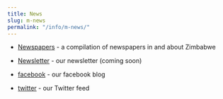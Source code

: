```yaml
---
title: News
slug: m-news
permalink: "/info/m-news/"
---
```


- [Newspapers](/info/newspapers) - a compilation of newspapers in and about Zimbabwe

- [Newsletter](/info/newsletter) - our newsletter (coming soon)

- [facebook](https://www.facebook.com/kuvakazim) - our facebook blog

- [twitter](https://twitter.com/kuvakazim) - our Twitter feed
